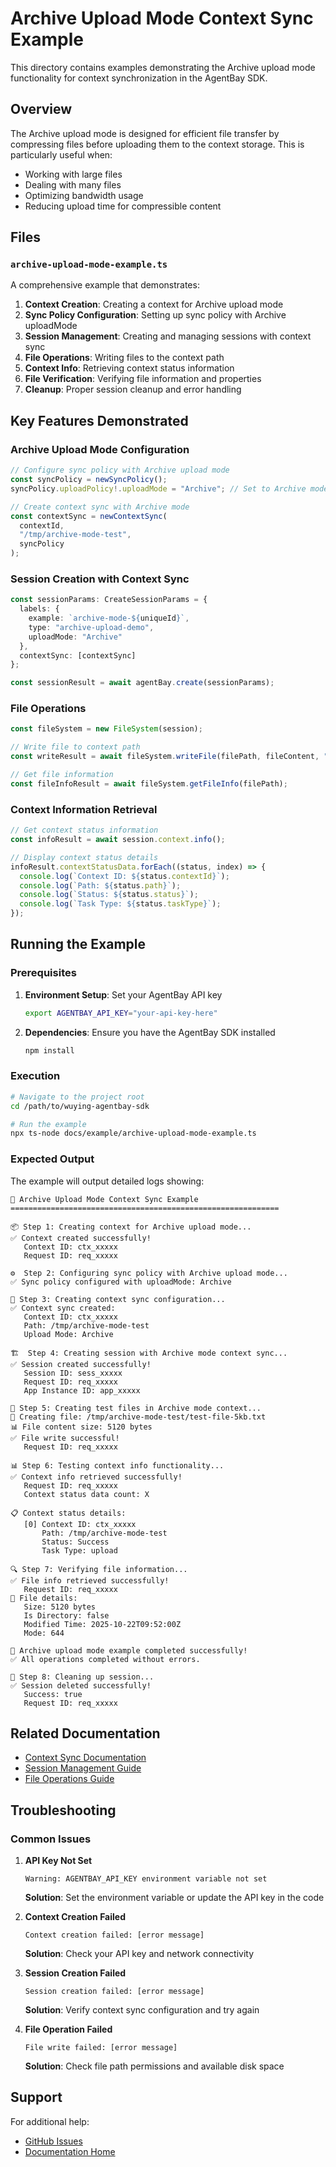 # Archive Upload Mode Context Sync Example

This directory contains examples demonstrating the Archive upload mode functionality for context synchronization in the AgentBay SDK.

## Overview

The Archive upload mode is designed for efficient file transfer by compressing files before uploading them to the context storage. This is particularly useful when:

- Working with large files
- Dealing with many files
- Optimizing bandwidth usage
- Reducing upload time for compressible content

## Files

### `archive-upload-mode-example.ts`

A comprehensive example that demonstrates:

1. **Context Creation**: Creating a context for Archive upload mode
2. **Sync Policy Configuration**: Setting up sync policy with Archive uploadMode
3. **Session Management**: Creating and managing sessions with context sync
4. **File Operations**: Writing files to the context path
5. **Context Info**: Retrieving context status information
6. **File Verification**: Verifying file information and properties
7. **Cleanup**: Proper session cleanup and error handling

## Key Features Demonstrated

### Archive Upload Mode Configuration

```typescript
// Configure sync policy with Archive upload mode
const syncPolicy = newSyncPolicy();
syncPolicy.uploadPolicy!.uploadMode = "Archive"; // Set to Archive mode

// Create context sync with Archive mode
const contextSync = newContextSync(
  contextId,
  "/tmp/archive-mode-test",
  syncPolicy
);
```

### Session Creation with Context Sync

```typescript
const sessionParams: CreateSessionParams = {
  labels: {
    example: `archive-mode-${uniqueId}`,
    type: "archive-upload-demo",
    uploadMode: "Archive"
  },
  contextSync: [contextSync]
};

const sessionResult = await agentBay.create(sessionParams);
```

### File Operations

```typescript
const fileSystem = new FileSystem(session);

// Write file to context path
const writeResult = await fileSystem.writeFile(filePath, fileContent, "overwrite");

// Get file information
const fileInfoResult = await fileSystem.getFileInfo(filePath);
```

### Context Information Retrieval

```typescript
// Get context status information
const infoResult = await session.context.info();

// Display context status details
infoResult.contextStatusData.forEach((status, index) => {
  console.log(`Context ID: ${status.contextId}`);
  console.log(`Path: ${status.path}`);
  console.log(`Status: ${status.status}`);
  console.log(`Task Type: ${status.taskType}`);
});
```

## Running the Example

### Prerequisites

1. **Environment Setup**: Set your AgentBay API key
   ```bash
   export AGENTBAY_API_KEY="your-api-key-here"
   ```

2. **Dependencies**: Ensure you have the AgentBay SDK installed
   ```bash
   npm install
   ```

### Execution

```bash
# Navigate to the project root
cd /path/to/wuying-agentbay-sdk

# Run the example
npx ts-node docs/example/archive-upload-mode-example.ts
```

### Expected Output

The example will output detailed logs showing:

```
🚀 Archive Upload Mode Context Sync Example
============================================================

📦 Step 1: Creating context for Archive upload mode...
✅ Context created successfully!
   Context ID: ctx_xxxxx
   Request ID: req_xxxxx

⚙️  Step 2: Configuring sync policy with Archive upload mode...
✅ Sync policy configured with uploadMode: Archive

🔧 Step 3: Creating context sync configuration...
✅ Context sync created:
   Context ID: ctx_xxxxx
   Path: /tmp/archive-mode-test
   Upload Mode: Archive

🏗️  Step 4: Creating session with Archive mode context sync...
✅ Session created successfully!
   Session ID: sess_xxxxx
   Request ID: req_xxxxx
   App Instance ID: app_xxxxx

📝 Step 5: Creating test files in Archive mode context...
📄 Creating file: /tmp/archive-mode-test/test-file-5kb.txt
📊 File content size: 5120 bytes
✅ File write successful!
   Request ID: req_xxxxx

📊 Step 6: Testing context info functionality...
✅ Context info retrieved successfully!
   Request ID: req_xxxxx
   Context status data count: X

📋 Context status details:
   [0] Context ID: ctx_xxxxx
       Path: /tmp/archive-mode-test
       Status: Success
       Task Type: upload

🔍 Step 7: Verifying file information...
✅ File info retrieved successfully!
   Request ID: req_xxxxx
📄 File details:
   Size: 5120 bytes
   Is Directory: false
   Modified Time: 2025-10-22T09:52:00Z
   Mode: 644

🎉 Archive upload mode example completed successfully!
✅ All operations completed without errors.

🧹 Step 8: Cleaning up session...
✅ Session deleted successfully!
   Success: true
   Request ID: req_xxxxx
```

## Related Documentation

- [Context Sync Documentation](../guides/common-features/basics/data-persistence.md)
- [Session Management Guide](../guides/common-features/basics/session-management.md)
- [File Operations Guide](../guides/common-features/basics/file-operations.md)

## Troubleshooting

### Common Issues

1. **API Key Not Set**
   ```
   Warning: AGENTBAY_API_KEY environment variable not set
   ```
   **Solution**: Set the environment variable or update the API key in the code

2. **Context Creation Failed**
   ```
   Context creation failed: [error message]
   ```
   **Solution**: Check your API key and network connectivity

3. **Session Creation Failed**
   ```
   Session creation failed: [error message]
   ```
   **Solution**: Verify context sync configuration and try again

4. **File Operation Failed**
   ```
   File write failed: [error message]
   ```
   **Solution**: Check file path permissions and available disk space

## Support

For additional help:
- [GitHub Issues](https://github.com/aliyun/wuying-agentbay-sdk/issues)
- [Documentation Home](../README.md)